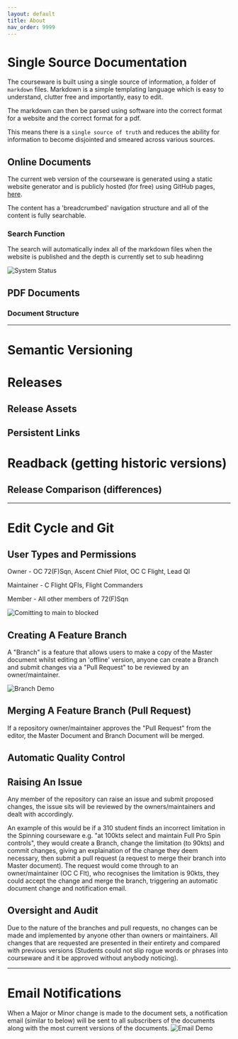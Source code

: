 ```yaml
---
layout: default
title: About
nav_order: 9999
---
```


# Single Source Documentation

The courseware is built using a single source of information, a folder of `markdown` files. Markdown is a simple templating language which is easy to understand, clutter free and importantly, easy to edit. 

The markdown can then be parsed using software into the correct format for a website and the correct format for a pdf. 

This means there is a `single source of truth` and reduces the ability for information to become disjointed and smeared across various sources.

## Online Documents 

The current web version of the courseware is generated using a static website generator and is publicly hosted (for free) using GitHub pages, [here](https://cadlinga.github.io/texan_courseware/). 

The content has a 'breadcrumbed' navigation structure and all of the content is fully searchable. 

### Search Function

The search will automatically index all of the markdown files when the website is published and the depth is currently set to sub headinng 

![](./../assets/images/search.gif "System Status")

## PDF Documents 

### Document Structure


* * * 


# Semantic Versioning 

# Releases

## Release Assets

## Persistent Links

# Readback (getting historic versions)

## Release Comparison (differences)


* * * 


# Edit Cycle and Git

## User Types and Permissions
Owner - OC 72(F)Sqn, Ascent Chief Pilot, OC C Flight, Lead QI

Maintainer - C Flight QFIs, Flight Commanders

Member - All other members of 72(F)Sqn

![](./../assets/images/comitting_to_main_is_blocked.png "Comitting to main to blocked")

## Creating A Feature Branch 
A "Branch" is a feature that allows users to make a copy of the Master document whilst editing an 'offline' version, anyone can create a Branch and submit changes via a "Pull Request" to be reviewed by an owner/maintainer.

![](./../assets/images/Branch_Demo.png "Branch Demo")
## Merging A Feature Branch (Pull Request)
If a repository owner/maintainer approves the "Pull Request" from the editor, the Master Document and Branch Document will be merged.
## Automatic Quality Control 

## Raising An Issue

Any member of the repository can raise an issue and submit proposed changes, the issue sits will be reviewed by the owners/maintainers and dealt with accordingly.

An example of this would be if a 310 student finds an incorrect limitation in the Spinning courseware e.g. "at 100kts select and maintain Full Pro Spin controls", they would create a Branch, change the limitation (to 90kts) and commit changes, giving an explaination of the change they deem necessary, then submit a pull request (a request to merge their branch into Master document).
The request would come through to an owner/maintainer (OC C Flt), who recognises the limitation is 90kts, they could accept the change and merge the branch, triggering an automatic document change and notification email. 
## Oversight and Audit
Due to the nature of the branches and pull requests, no changes can be made and implemented by anyone other than owners or maintainers. All changes that are requested are presented in their entirety and compared with previous versions (Students could not slip rogue words or phrases into courseware and it be approved without anybody noticing).

* * * 


# Email Notifications 
When a Major or Minor change is made to the document sets, a notification email (similar to below) will be sent to all subscribers of the documents along with the most current versions of the documents.
![](./../assets/images/Email_Demo.png "Email Demo")
